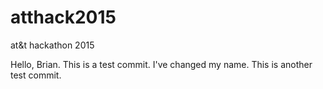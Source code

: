 atthack2015
===========

at&amp;t hackathon 2015

Hello, Brian. This is a test commit.
I've changed my name. This is another test commit.